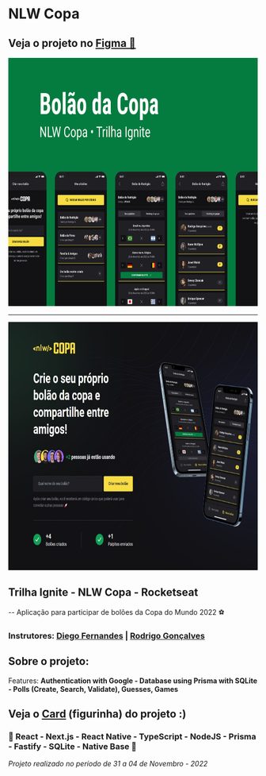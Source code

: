 <h1>NLW Copa</h1>
<h2>Veja o projeto no <a href='https://www.figma.com/community/file/1169028343875283461'>Figma 🔖</a> </h2>
<div align='center'>
 <img height='500' src="https://github.com/carlos09v/nlwCopa_Ignite/blob/main/mobile/src/assets/Capa.png?raw=true" alt="NLW_Copa-Capa">
 <hr>
 <img height='500' src="https://github.com/carlos09v/nlwCopa_Ignite/blob/main/web/src/assets/preview.jpg?raw=true" alt="NLW_Copa-Web">
</div>


<h2>Trilha Ignite - NLW Copa - Rocketseat</h2>
<p>-- Aplicação para participar de bolões da Copa do Mundo 2022 ⚽</p>
<h3>Instrutores: <a href='https://github.com/diego3g'>Diego Fernandes</a> | <a href='https://github.com/rodrigorgtic'>Rodrigo Gonçalves</a></h3>
<h2>Sobre o projeto:</h2>
<p>Features: <strong>Authentication with Google - Database using Prisma with SQLite - Polls (Create, Search, Validate), Guesses, Games</strong></p>
<h2>Veja o <a href='https://carlos09v.github.io/nlwCopa_Ignite'>Card</a> (figurinha) do projeto :)</h2>
<h3>💜 React - Next.js - React Native - TypeScript - NodeJS - Prisma -  Fastify - SQLite - Native Base 💜</h3>
<i>Projeto realizado no período de 31 a 04 de Novembro - 2022</i>